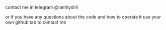 contact me in telegram
@iamhydr4

or if you have any questions about the code and how to operate it use your own github tab to contact me